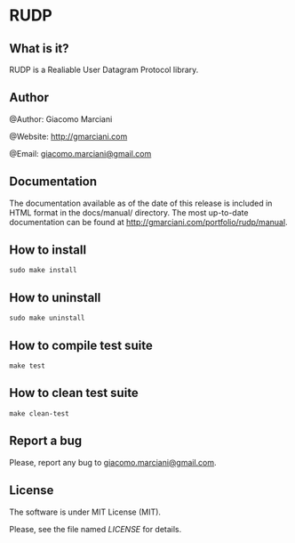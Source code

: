 # RUDP

## What is it?

RUDP is a Realiable User Datagram Protocol library.

## Author

@Author:    Giacomo Marciani

@Website:   http://gmarciani.com

@Email:     giacomo.marciani@gmail.com

## Documentation

The documentation available as of the date of this release is
included in HTML format in the docs/manual/ directory.  The most
up-to-date documentation can be found at
http://gmarciani.com/portfolio/rudp/manual.

## How to install

`sudo make install`

## How to uninstall

`sudo make uninstall`

## How to compile test suite

`make test`

## How to clean test suite

`make clean-test`

## Report a bug

Please, report any bug to giacomo.marciani@gmail.com.

## License

The software is under MIT License (MIT).

Please, see the file named *LICENSE* for details.
